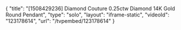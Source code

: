 {
    "title": "[1508429236] Diamond Couture 0.25ctw Diamond 14K Gold Round Pendant",
    "type": "solo",
    "layout": "iframe-static",
    "videoId": "123178614",
    "url": "\/tvpembed\/123178614"
}